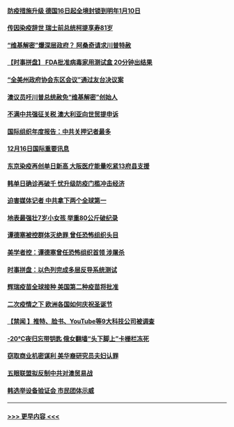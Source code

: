 #### [防疫措施升级 德国16日起全境封锁到明年1月10日](../pages/prog202/a103011798.md?t=12171451) 
#### [传因染疫辞世 瑞士前总统柯提享寿81岁](../pages/prog202/a103011777.md?t=12171451) 
#### [“维基解密”爆深层政府？ 阿桑奇请求川普特赦](../pages/prog202/a103011736.md?t=12171451) 
#### [【时事拼盘】 FDA批准病毒家用测试盒 20分钟出结果](../pages/prog202/a103011627.md?t=12171451) 
#### [“全美州政府协会东区会议”通过友台决议案](../pages/prog202/a103011555.md?t=12171451) 
#### [澳议员吁川普总统赦免“维基解密”创始人](../pages/prog202/a103011557.md?t=12171451) 
#### [不满中共强征关税 澳大利亚向世贸提申诉](../pages/prog202/a103011459.md?t=12171451) 
#### [国际组织年度报告：中共关押记者最多](../pages/prog202/a103011454.md?t=12171451) 
#### [12月16日国际重要讯息](../pages/prog202/a103011232.md?t=12171451) 
#### [东京染疫再创单日新高 大阪医疗能量吃紧13府县支援](../pages/prog202/a103011137.md?t=12171451) 
#### [韩单日确诊再破千 忧升级防疫门槛冲击经济](../pages/prog202/a103011115.md?t=12171451) 
#### [迫害媒体记者 中共拿下两个全球第一](../pages/prog202/a103011027.md?t=12171451) 
#### [地表最强壮7岁小女孩 举重80公斤破纪录](../pages/prog202/a103010990.md?t=12171451) 
#### [谭德塞被控群体灭绝罪 曾任恐怖组织头目](../pages/prog202/a103010972.md?t=12171451) 
#### [美学者控：谭德塞曾任恐怖组织首领 涉屠杀](../pages/prog202/a103010847.md?t=12171451) 
#### [时事拼盘：以色列完成多层反导系统测试](../pages/prog202/a103010759.md?t=12171451) 
#### [辉瑞疫苗全球接种 美国第二种疫苗将批准](../pages/prog202/a103010743.md?t=12171451) 
#### [二次疫情之下 欧洲各国如何庆祝圣诞节](../pages/prog202/a103010734.md?t=12171451) 
#### [【禁闻 】推特、脸书、YouTube等9大科技公司被调查](../pages/prog202/a103010674.md?t=12171451) 
#### [-20℃夜归忘带钥匙 俄女翻墙“头下脚上”卡栅栏冻死](../pages/prog202/a103010406.md?t=12171451) 
#### [窃取商业机密谋利 美华裔研究员夫妇认罪](../pages/prog202/a103010579.md?t=12171451) 
#### [五眼联盟拟反制中共对澳贸易战](../pages/prog202/a103010574.md?t=12171451) 
#### [韩选举设备验证会 市民团体示威](../pages/prog202/a103010459.md?t=12171451) 

----
#### [ >>> 更早内容 <<< ](../indexes/prog202-earlier.md)
